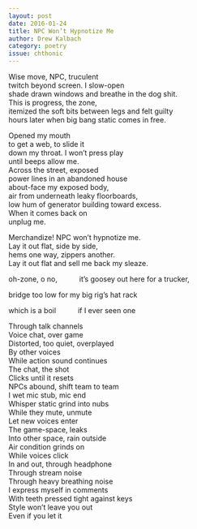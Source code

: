 ```yaml
---
layout: post 
date: 2016-01-24
title: NPC Won’t Hypnotize Me
author: Drew Kalbach
category: poetry
issue: chthonic
---
```

Wise move, NPC, truculent  
twitch beyond screen. I slow-open  
shade drawn windows and breathe in the dog shit.  
This is progress, the zone,  
itemized the soft bits between legs and felt guilty  
hours later when big bang static comes in free. 

Opened my mouth  
to get a web, to slide it  
down my throat. I won’t press play  
until beeps allow me.  
Across the street, exposed  
power lines in an abandoned house  
about-face my exposed body,  
air from underneath leaky floorboards,  
low hum of generator building toward excess.  
When it comes back on  
unplug me.  

Merchandize! NPC won’t hypnotize me.  
Lay it out flat, side by side,  
hems one way, zippers another.  
Lay it out flat and sell me back my sleaze.

oh-zone, o no,&nbsp;&nbsp;&nbsp;&nbsp;&nbsp;&nbsp;&nbsp;&nbsp;&nbsp;&nbsp; it’s goosey out here for a trucker, 

bridge too low for my big rig’s hat rack  

which is a boil&nbsp;&nbsp;&nbsp;&nbsp;&nbsp;&nbsp;&nbsp;&nbsp;&nbsp;&nbsp; if I ever seen one


Through talk channels  
Voice chat, over game  
Distorted, too quiet, overplayed  
By other voices  
While action sound continues  
The chat, the shot  
Clicks until it resets  
NPCs abound, shift team to team  
I wet mic stub, mic end  
Whisper static grind into nubs  
While they mute, unmute  
Let new voices enter  
The game-space, leaks  
Into other space, rain outside  
Air condition grinds on  
While voices click  
In and out, through headphone  
Through stream noise  
Through heavy breathing noise  
I express myself in comments  
With teeth pressed tight against keys  
Style won’t leave you out  
Even if you let it